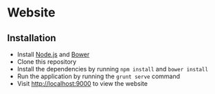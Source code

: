 # Website

## Installation
* Install [Node.js](https://nodejs.org/) and [Bower](http://bower.io/)
* Clone this repository
* Install the dependencies by running ```npm install``` and ```bower install```
* Run the application by running the ```grunt serve``` command
* Visit [http://localhost:9000](http://localhost:9000) to view the website
